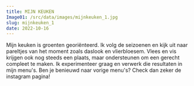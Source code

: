 ```yaml
---
title: MIJN KEUKEN
Image01: /src/data/images/mijnkeuken_1.jpg
slug: mijnkeuken_1
date: 2022-10-16
---
```

Mijn keuken is groenten georiënteerd. Ik volg de seizoenen en kijk uit naar pareltjes van het moment zoals daslook en vlierbloesem. Vlees en vis krijgen ook nog steeds een plaats, maar ondersteunen om een gerecht compleet te maken. Ik experimenteer graag en verwerk die resultaten in mijn menu's. Ben je benieuwd naar vorige menu's? Check dan zeker de instagram pagina!